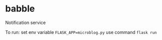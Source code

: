 # babble
Notification service

To run:
    set env variable `FLASK_APP=microblog.py`
    use command `flask run`